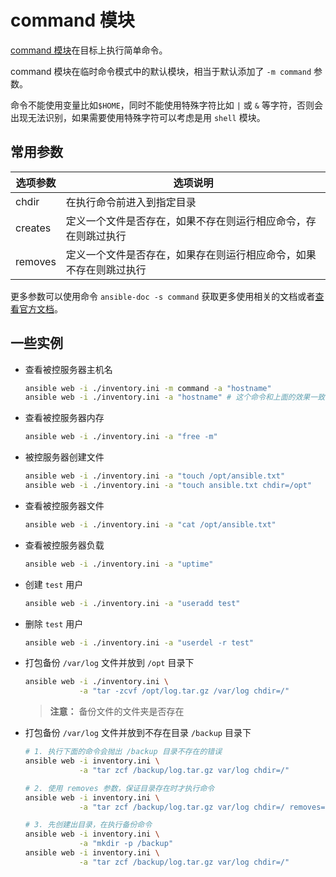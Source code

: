 # command 模块

[command 模块](https://docs.ansible.com/ansible/latest/collections/ansible/builtin/command_module.html)在目标上执行简单命令。

command 模块在临时命令模式中的默认模块，相当于默认添加了 `-m command` 参数。

命令不能使用变量比如`$HOME`，同时不能使用特殊字符比如 `|` 或 `&` 等字符，否则会出现无法识别，如果需要使用特殊字符可以考虑是用 `shell` 模块。

## 常用参数

| 选项参数    | 选项说明                              |
|---------|-----------------------------------|
| chdir   | 在执行命令前进入到指定目录                     |
| creates | 定义一个文件是否存在，如果不存在则运行相应命令，存在则跳过执行   |
| removes | 定义一个文件是否存在，如果存在则运行相应命令，如果不存在则跳过执行 |

更多参数可以使用命令 `ansible-doc -s command` 获取更多使用相关的文档或者[查看官方文档](https://docs.ansible.com/ansible/latest/collections/ansible/builtin/command_module.html#parameters)。

## 一些实例

- 查看被控服务器主机名

    ```bash [ansible ad-hoc]
    ansible web -i ./inventory.ini -m command -a "hostname"
    ansible web -i ./inventory.ini -a "hostname" # 这个命令和上面的效果一致
    ```

- 查看被控服务器内存

    ```bash
    ansible web -i ./inventory.ini -a "free -m"
    ```

- 被控服务器创建文件

    ```bash
    ansible web -i ./inventory.ini -a "touch /opt/ansible.txt"
    ansible web -i ./inventory.ini -a "touch ansible.txt chdir=/opt"
    ```

- 查看被控服务器文件

    ```bash
    ansible web -i ./inventory.ini -a "cat /opt/ansible.txt"
    ```

- 查看被控服务器负载

    ```bash
    ansible web -i ./inventory.ini -a "uptime"
    ```

- 创建 `test` 用户

    ```bash
    ansible web -i ./inventory.ini -a "useradd test"
    ```

- 删除 `test` 用户
    ```bash
    ansible web -i ./inventory.ini -a "userdel -r test"
    ```

- 打包备份 `/var/log` 文件并放到 `/opt` 目录下

    ```bash
    ansible web -i ./inventory.ini \
                -a "tar -zcvf /opt/log.tar.gz /var/log chdir=/"
    ```
  > **注意：** 备份文件的文件夹是否存在


- 打包备份 `/var/log` 文件并放到不存在目录 `/backup` 目录下

  ```bash
  # 1. 执行下面的命令会抛出 /backup 目录不存在的错误
  ansible web -i inventory.ini \
              -a "tar zcf /backup/log.tar.gz var/log chdir=/"

  # 2. 使用 removes 参数，保证目录存在时才执行命令
  ansible web -i inventory.ini \
              -a "tar zcf /backup/log.tar.gz var/log chdir=/ removes=/backup"

  # 3. 先创建出目录，在执行备份命令
  ansible web -i inventory.ini \
              -a "mkdir -p /backup"
  ansible web -i inventory.ini \
              -a "tar zcf /backup/log.tar.gz var/log chdir=/"
  ```